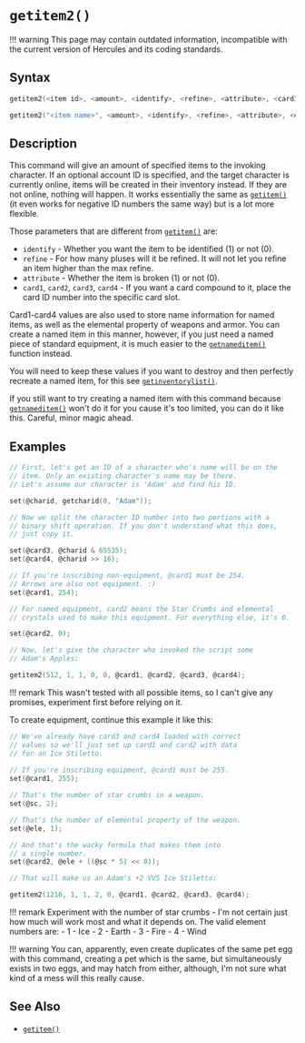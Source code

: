 # `getitem2()`

!!! warning
	This page may contain outdated information, incompatible with the current version of Hercules and its coding standards.

## Syntax

```c
getitem2(<item id>, <amount>, <identify>, <refine>, <attribute>, <card1>, <card2>, <card3>, <card4>{, <account ID>});
```

```c
getitem2("<item name>", <amount>, <identify>, <refine>, <attribute>, <card1>, <card2>, <card3>, <card4>{, <account ID>});
```

## Description

This command will give an amount of specified items to the invoking character. If an optional account ID is specified, and the target character is currently online, items will be created in their inventory instead. If they are not online, nothing will happen. It works essentially the same as [`getitem()`](getitem.md) (it even works for negative ID numbers the same way) but is a lot more flexible.

Those parameters that are different from [`getitem()`](getitem.md) are:

- `identify` - Whether you want the item to be identified (1) or not (0).
- `refine` - For how many pluses will it be refined. It will not let you refine an item higher than the max refine.
- `attribute` - Whether the item is broken (1) or not (0).
- `card1`, `card2`, `card3`, `card4` - If you want a card compound to it, place the card ID number into the specific card slot.

Card1-card4 values are also used to store name information for named items, as well as the elemental property of weapons and armor. You can create a named item in this manner, however, if you just need a named piece of standard equipment, it is much easier to the [`getnameditem()`](getnameditem.md) function instead.

You will need to keep these values if you want to destroy and then perfectly recreate a named item, for this see [`getinventorylist()`](getinventorylist.md).

If you still want to try creating a named item with this command because [`getnameditem()`](getnameditem.md) won't do it for you cause it's too limited, you can do it like this. Careful, minor magic ahead.

## Examples

```c
// First, let's get an ID of a character who's name will be on the 
// item. Only an existing character's name may be there.
// Let's assume our character is 'Adam' and find his ID.

set(@charid, getcharid(0, "Adam"));

// Now we split the character ID number into two portions with a 
// binary shift operation. If you don't understand what this does, 
// just copy it.

set(@card3, @charid & 65535);
set(@card4, @charid >> 16);

// If you're inscribing non-equipment, @card1 must be 254.
// Arrows are also not equipment. :)
set(@card1, 254);

// For named equipment, card2 means the Star Crumbs and elemental 
// crystals used to make this equipment. For everything else, it's 0.

set(@card2, 0);

// Now, let's give the character who invoked the script some 
// Adam's Apples:

getitem2(512, 1, 1, 0, 0, @card1, @card2, @card3, @card4);
```

!!! remark
	This wasn't tested with all possible items, so I can't give any promises, experiment first before relying on it.

To create equipment, continue this example it like this:

```c
// We've already have card3 and card4 loaded with correct
// values so we'll just set up card1 and card2 with data
// for an Ice Stiletto.
 
// If you're inscribing equipment, @card1 must be 255.
set(@card1, 255);

// That's the number of star crumbs in a weapon.
set(@sc, 2);

// That's the number of elemental property of the weapon.
set(@ele, 1);

// And that's the wacky formula that makes them into
// a single number.    
set(@card2, @ele + ((@sc * 5) << 8));

// That will make us an Adam's +2 VVS Ice Stiletto:

getitem2(1216, 1, 1, 2, 0, @card1, @card2, @card3, @card4);
```

!!! remark
	Experiment with the number of star crumbs - I'm not certain just how much will work most and what it depends on. The valid element numbers are:
	- 1 - Ice
	- 2 - Earth
	- 3 - Fire
	- 4 - Wind

!!! warning
	You can, apparently, even create duplicates of the same pet egg with this command, creating a pet which is the same, but simultaneously exists in two eggs, and may hatch from either, although, I'm not sure what kind of a mess will this really cause.

## See Also

- [`getitem()`](getitem.md)
